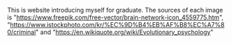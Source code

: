 This is website introducing myself for graduate. The sources of each image is "https://www.freepik.com/free-vector/brain-network-icon_4559775.htm", "https://www.istockphoto.com/kr/%EC%9D%B4%EB%AF%B8%EC%A7%80/criminal" and "https://en.wikiquote.org/wiki/Evolutionary_psychology"
